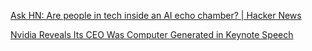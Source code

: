 
[Ask HN: Are people in tech inside an AI echo chamber? | Hacker News](https://news.ycombinator.com/item?id=36567918)

[Nvidia Reveals Its CEO Was Computer Generated in Keynote Speech](https://www.vice.com/en/article/88nbpa/nvidia-reveals-its-ceo-was-computer-generated-in-keynote-speech)

